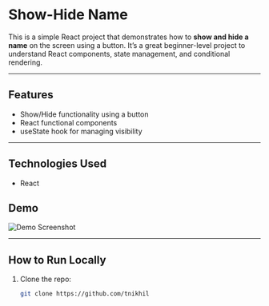 # Show-Hide Name

This is a simple React project that demonstrates how to **show and hide a name** on the screen using a button. It’s a great beginner-level project to understand React components, state management, and conditional rendering.

---

##  Features

- Show/Hide functionality using a button
- React functional components
- useState hook for managing visibility

---

## Technologies Used

- React


## Demo

![Demo Screenshot](/src/screenshot.png)

---

## How to Run Locally

1. Clone the repo:
   ```bash
   git clone https://github.com/tnikhil
